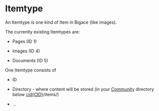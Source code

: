 # Itemtype

An Itemtype is one kind of Item in Bigace (like images).

The currently existing Itemtypes are:


*  Pages (ID 1)

*  Images (ID 4)

*  Documents (ID 5)

One Itemtype consists of

*  ID

*  Directory - where content will be stored (in your [Community](Community) directory below [cid{CID}](bigace/cid_cid)/items/)

*  ...
